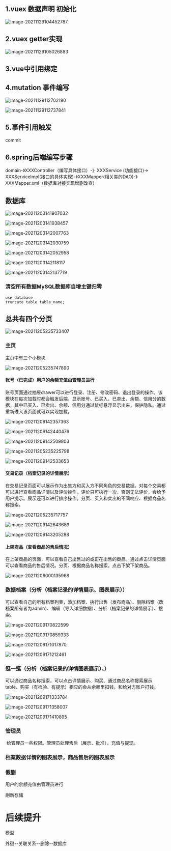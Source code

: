 ## 1.vuex 数据声明 初始化

![image-20211129104452787](image-20211129104452787.png)

## 2.vuex getter实现

![image-20211129105026883](image-20211129105026883.png)

## 3.vue中引用绑定



<template>
    {{index_menu_name}}
</template>



<script>
    import { mapGetters } from "vuex";
    export default {
  		computed:{
			...mapGetters(['item','index_menu_name','data_menu_name','shop_menu_name','about_menu_name'])
  		}
	}
</script>

## 4.mutation 事件编写

![image-20211129112702190](image-20211129112702190.png)

![image-20211129112737841](image-20211129112737841.png)

## 5.事件引用触发

commit

## 6.spring后端编写步骤

domain-》XXXController（编写具体接口）-》XXXService (功能接口)-> XXXServiceImpl(接口的具体实现)-》XXXMapper(相关类的DAO)-》XXXMapper.xml（数据库对接实现增删改查）



## 数据库

![image-20211203141907032](image-20211203141907032.png)

![image-20211203141938457](image-20211203141938457.png)

![image-20211203142007763](image-20211203142007763.png)

![image-20211203142030759](image-20211203142030759.png)

![image-20211203142052958](image-20211203142052958.png)

![image-20211203142118117](image-20211203142118117.png)

![image-20211203142137719](image-20211203142137719.png)



### 清空所有数据MySQL数据库自增主键归零

```
use database
truncate table table_name;
```



## 总共有四个分页

![image-20211205235733407](image-20211205235733407.png)

### 主页

主页中有三个小模块

![image-20211205235747890](image-20211205235747890.png)

#### 	账号（已完成）**用户的余额充值由管理员进行**

​		账号页面通过抽屉drawer可以进行登录、注册、修改密码、退出登录的操作。该模块在每次加载时都会触发后端，显示账号、已买入、已卖出、余额、信用分的数据，其中已买入、已卖出、余额、信用分通过鼠标悬浮显示出来，保护隐私。通过重新进入该页面就可以实现加载。

![image-20211209142357363](image-20211209142357363.png)

![image-20211209142440476](image-20211209142440476.png)



![image-20211209142509803](image-20211209142509803.png)

![image-20211205235225798](image-20211205235225798.png)

![image-20211209142533653](image-20211209142533653.png)

#### 	交易记录（**档案记录的详情展示**）

​		在交易记录页面可以展示作为出售方和买入方不同角色的交易数据。对每个交易都可以进行查看商品详情以及评价操作。评价只可执行一次，否则无法评价，会给予用户提示。展示还可以进行排序操作。分页、买入和卖出的不同响应、根据商品名称搜索。

![image-20211205235717757](image-20211205235717757.png)

![image-20211209142643689](image-20211209142643689.png)

![image-20211209143205288](image-20211209143205288.png)

#### 	上架商品（**查看商品的售后情况**）

​		在上架商品的页面，可以查看自己出售过的或正在出售的商品。通过点击详情页面可以查看商品的售后情况。分页、根据商品名称搜索。点击下架下架商品。

![image-20211206000135968](image-20211206000135968.png)

### 数据档案（**分析（档案记录的详情展示、图表展示）**）

​	可以查看自己的所有档案列表，添加档案、执行出售（发布商品）、删除档案（改档案所有者为admin）、编辑（导入详细数据）、分析（档案记录的详情展示）、搜索。

![image-20211209170822599](image-20211209170822599.png)

![image-20211209170859333](image-20211209170859333.png)

![image-20211209171017870](image-20211209171017870.png)

![image-20211209171212461](image-20211209171212461.png)

### 逛一逛（**分析（档案记录的详情图表展示）**、）

​	可以通过商品名称搜索，可以点击详情展示、购买、通过商品名称搜索展示table、购买（有检验、有提示）相应的会从余额里扣钱，和给对方账户打钱。

![image-20211209171333784](image-20211209171333784.png)

![image-20211209171358007](image-20211209171358007.png)

![image-20211209171410895](image-20211209171410895.png)

### 管理员

​	给管理员一些权限。管理员处理售后（展示、批准），充值与提现。

### 档案数据详情的图表展示，商品售后的图表展示

### 假删

用户的余额充值由管理员进行

刷新存储



# 后续提升 

模型

外键--关联关系--删除--数据库



